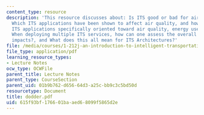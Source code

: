 ```yaml
---
content_type: resource
description: 'This resource discusses about: Is ITS good or bad for air quality?,
  Which ITS applications have been shown to affect air quality, and how?, Are there
  ITS applications specifically oriented toward air quality, energy use, and the environment?,
  When deploying multiple ITS services, how can one assess the overall air quality
  impacts?, and What does this all mean for ITS Architectures?'
file: /media/courses/1-212j-an-introduction-to-intelligent-transportation-systems-spring-2005/615f93bf176601baaed68099f5865d2e_dodder.pdf
file_type: application/pdf
learning_resource_types:
- Lecture Notes
ocw_type: OCWFile
parent_title: Lecture Notes
parent_type: CourseSection
parent_uid: 01b9b762-d656-64d3-a25c-bb9c3c5bd50d
resourcetype: Document
title: dodder.pdf
uid: 615f93bf-1766-01ba-aed6-8099f5865d2e
---
```

